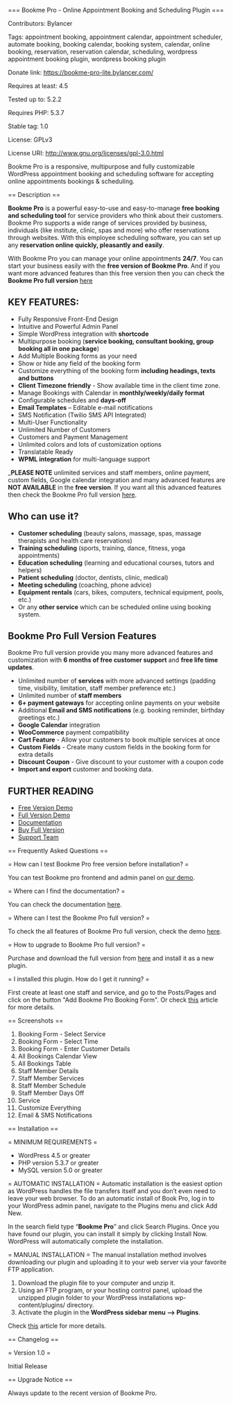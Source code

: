 === Bookme Pro - Online Appointment Booking and Scheduling Plugin ===

Contributors: Bylancer

Tags: appointment booking, appointment calendar, appointment scheduler, automate booking, booking calendar, booking system, calendar, online booking, reservation, reservation calendar, scheduling, wordpress appointment booking plugin, wordpress booking plugin

Donate link: https://bookme-pro-lite.bylancer.com/

Requires at least: 4.5

Tested up to: 5.2.2

Requires PHP: 5.3.7

Stable tag: 1.0

License: GPLv3

License URI: http://www.gnu.org/licenses/gpl-3.0.html

Bookme Pro is a responsive, multipurpose and fully customizable WordPress appointment booking and scheduling software for accepting online appointments bookings & scheduling.

== Description ==

**Bookme Pro** is a powerful easy-to-use and easy-to-manage **free booking and scheduling tool** for service providers who think about their customers. Bookme Pro supports a wide range of services provided by business, individuals (like institute, clinic, spas and more) who offer reservations through websites. With this employee scheduling software, you can set up any **reservation online quickly, pleasantly and easily**.

With Bookme Pro you can manage your online appointments **24/7**. You can start your business easily with the **free version of Bookme Pro**. And if you want more advanced features than this free version then you can check the **Bookme Pro full version** [here](https://codecanyon.net/item/bookme-pro-wordpress-appointment-booking-and-scheduling-software/23939246?ref=bylancer)

## KEY FEATURES:
* Fully Responsive Front-End Design
* Intuitive and Powerful Admin Panel
* Simple WordPress integration with **shortcode**
* Multipurpose booking (**service booking, consultant booking, group booking all in one package**)
* Add Multiple Booking forms as your need
* Show or hide any field of the booking form
* Customize everything of the booking form **including headings, texts and buttons**
* **Client Timezone friendly** - Show available time in the client time zone.
* Manage Bookings with Calendar in **monthly/weekly/daily format**
* Configurable schedules and **days-off**
* **Email Templates** – Editable e-mail notifications
* SMS Notification (Twilio SMS API Integrated)
* Multi-User Functionality
* Unlimited Number of Customers
* Customers and Payment Management
* Unlimited colors and lots of customization options
* Translatable Ready
* **WPML integration** for multi-language support

_**PLEASE NOTE** unlimited services and staff members, online payment, custom fields, Google calendar integration and many advanced features are **NOT AVAILABLE** in the **free version**. If you want all this advanced features then check the Bookme Pro full version [here](https://codecanyon.net/item/bookme-pro-wordpress-appointment-booking-and-scheduling-software/23939246?ref=bylancer).

## Who can use it?
* **Customer scheduling** (beauty salons, massage, spas, massage therapists and health care reservations)
* **Training scheduling** (sports, training, dance, fitness, yoga appointments)
* **Education scheduling** (learning and educational courses, tutors and helpers)
* **Patient scheduling** (doctor, dentists, clinic, medical)
* **Meeting scheduling** (coaching, phone advice)
* **Equipment rentals** (cars, bikes, computers, technical equipment, pools, etc.)
* Or any **other service** which can be scheduled online using booking system.

## Bookme Pro Full Version Features
Bookme Pro full version provide you many more advanced features and customization with **6 months of free customer support** and **free life time updates**.

* Unlimited number of **services** with more advanced settings (padding time, visibility, limitation, staff member preference etc.)
* Unlimited number of **staff members**
* **6+ payment gateways** for accepting online payments on your website
* Additional **Email and SMS notifications** (e.g. booking reminder, birthday greetings etc.)
* **Google Calendar** integration
* **WooCommerce** payment compatibility
* **Cart Feature** - Allow your customers to book multiple services at once
* **Custom Fields** - Create many custom fields in the booking form for extra details
* **Discount Coupon** - Give discount to your customer with a coupon code
* **Import and export** customer and booking data.

## FURTHER READING
* [Free Version Demo](https://bookme-pro-lite.bylancer.com)
* [Full Version Demo](https://bookme.bylancer.com)
* [Documentation](https://bookme.bylancer.com/documentation/)
* [Buy Full Version](https://codecanyon.net/item/bookme-pro-wordpress-appointment-booking-and-scheduling-software/23939246?ref=bylancer)
* [Support Team](https://m.me/bylancer.in)

== Frequently Asked Questions ==

= How can I test Bookme Pro free version before installation? =

You can test Bookme pro frontend and admin panel on [our demo](https://bookme-pro-lite.bylancer.com).

= Where can I find the documentation? =

You can check the documentation [here](https://bookme.bylancer.com/documentation/).

= Where can I test the Bookme Pro full version? =

To check the all features of Bookme Pro full version, check the demo [here](https://bookme.bylancer.com).

= How to upgrade to Bookme Pro full version? =

Purchase and download the full version from [here](https://codecanyon.net/item/bookme-pro-wordpress-appointment-booking-and-scheduling-software/23939246?ref=bylancer) and install it as a new plugin.

= I installed this plugin. How do I get it running? =

First create at least one staff and service, and go to the Posts/Pages and click on the button "Add Bookme Pro Booking Form". Or check [this](https://bookme.bylancer.com/publish-bookme-pro-form/) article for more details.

== Screenshots ==

1. Booking Form - Select Service
2. Booking Form - Select Time
3. Booking Form - Enter Customer Details
4. All Bookings Calendar View
5. All Bookings Table
6. Staff Member Details
7. Staff Member Services
8. Staff Member Schedule
9. Staff Member Days Off
10. Service
11. Customize Everything
12. Email & SMS Notifications

== Installation ==

= MINIMUM REQUIREMENTS =
  * WordPress 4.5 or greater
  * PHP version 5.3.7 or greater
  * MySQL version 5.0 or greater

= AUTOMATIC INSTALLATION =
Automatic installation is the easiest option as WordPress handles the file transfers itself and you don’t even need to leave your web browser. To do an automatic install of Book Pro, log in to your WordPress admin panel, navigate to the Plugins menu and click Add New.

In the search field type “**Bookme Pro**” and click Search Plugins. Once you have found our plugin, you can install it simply by clicking Install Now. WordPress will automatically complete the installation.

= MANUAL INSTALLATION =
The manual installation method involves downloading our plugin and uploading it to your web server via your favorite FTP application.

1. Download the plugin file to your computer and unzip it.
2. Using an FTP program, or your hosting control panel, upload the unzipped plugin folder to your WordPress installations wp-content/plugins/ directory.
3. Activate the plugin in the **WordPress sidebar menu –> Plugins**.

Check [this](https://bookme.bylancer.com/how-to-install-bookme-pro/) article for more details.

== Changelog ==

= Version 1.0 =

Initial Release

== Upgrade Notice ==

Always update to the recent version of Bookme Pro.
